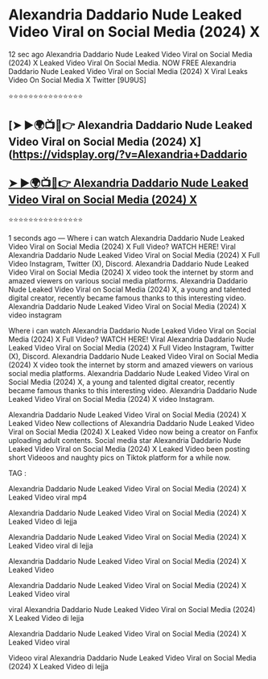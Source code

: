 ﻿# Alexandria Daddario Nude Leaked Video Viral on Social Media (2024) X



12 sec ago Alexandria Daddario Nude Leaked Video Viral on Social Media (2024) X Leaked Video Viral On Social Media. NOW FREE Alexandria Daddario Nude Leaked Video Viral on Social Media (2024) X Viral Leaks Video On Social Media X Twitter [9U9US]

⭐⭐⭐⭐⭐⭐⭐⭐⭐⭐⭐⭐⭐⭐⭐

## [➤ ►🌍📺📱👉 Alexandria Daddario Nude Leaked Video Viral on Social Media (2024) X](https://vidsplay.org/?v=Alexandria+Daddario

## [➤ ►🌍📺📱👉 Alexandria Daddario Nude Leaked Video Viral on Social Media (2024) X](https://vidsplay.org/?v=Alexandria+Daddario)


⭐⭐⭐⭐⭐⭐⭐⭐⭐⭐⭐⭐⭐⭐⭐



1 seconds ago — Where i can watch Alexandria Daddario Nude Leaked Video Viral on Social Media (2024) X Full Video? WATCH HERE! Viral Alexandria Daddario Nude Leaked Video Viral on Social Media (2024) X Full Video Instagram, Twitter (X), Discord. Alexandria Daddario Nude Leaked Video Viral on Social Media (2024) X video took the internet by storm and amazed viewers on various social media platforms. Alexandria Daddario Nude Leaked Video Viral on Social Media (2024) X, a young and talented digital creator, recently became famous thanks to this interesting video. Alexandria Daddario Nude Leaked Video Viral on Social Media (2024) X video instagram

Where i can watch Alexandria Daddario Nude Leaked Video Viral on Social Media (2024) X Full Video? WATCH HERE! Viral Alexandria Daddario Nude Leaked Video Viral on Social Media (2024) X Full Video Instagram, Twitter (X), Discord. Alexandria Daddario Nude Leaked Video Viral on Social Media (2024) X video took the internet by storm and amazed viewers on various social media platforms. Alexandria Daddario Nude Leaked Video Viral on Social Media (2024) X, a young and talented digital creator, recently became famous thanks to this interesting video. Alexandria Daddario Nude Leaked Video Viral on Social Media (2024) X video Instagram.

Alexandria Daddario Nude Leaked Video Viral on Social Media (2024) X Leaked Video New collections of Alexandria Daddario Nude Leaked Video Viral on Social Media (2024) X Leaked Video now being a creator on Fanfix uploading adult contents. Social media star Alexandria Daddario Nude Leaked Video Viral on Social Media (2024) X Leaked Video been posting short Videoos and naughty pics on Tiktok platform for a while now.

TAG :

 

Alexandria Daddario Nude Leaked Video Viral on Social Media (2024) X Leaked Video viral mp4

 

Alexandria Daddario Nude Leaked Video Viral on Social Media (2024) X Leaked Video di lejja

 

Alexandria Daddario Nude Leaked Video Viral on Social Media (2024) X Leaked Video viral di lejja

 

Alexandria Daddario Nude Leaked Video Viral on Social Media (2024) X Leaked Video

 

Alexandria Daddario Nude Leaked Video Viral on Social Media (2024) X Leaked Video viral

 

viral Alexandria Daddario Nude Leaked Video Viral on Social Media (2024) X Leaked Video di lejja

 

Alexandria Daddario Nude Leaked Video Viral on Social Media (2024) X Leaked Video viral

 

Videoo viral Alexandria Daddario Nude Leaked Video Viral on Social Media (2024) X Leaked Video di lejja